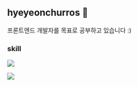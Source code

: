 ## hyeyeonchurros 🤪

프론트엔드 개발자를 목표로 공부하고 있습니다 :)

### skill
<p alian='center'>
  <img src="https://img.shields.io/badge/C-A8B9CC?style=flat-square&logo=C&logoColor=white"/>
</p>
<img src="https://img.shields.io/badge/HTML5-E34F26?style=flat-square&logo=HTML5&logoColor=white"/></a>
